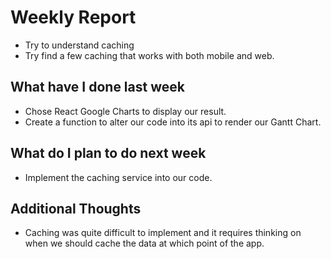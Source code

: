 # Weekly Report

-   Try to understand caching
-   Try find a few caching that works with both mobile and web.

## What have I done last week

-   Chose React Google Charts to display our result.
-   Create a function to alter our code into  its api to render our Gantt Chart.

## What do I plan to do next week

-   Implement the caching service into our code.

## Additional Thoughts

-   Caching was quite difficult to implement and it requires thinking on when we should cache the data at which point of the app.